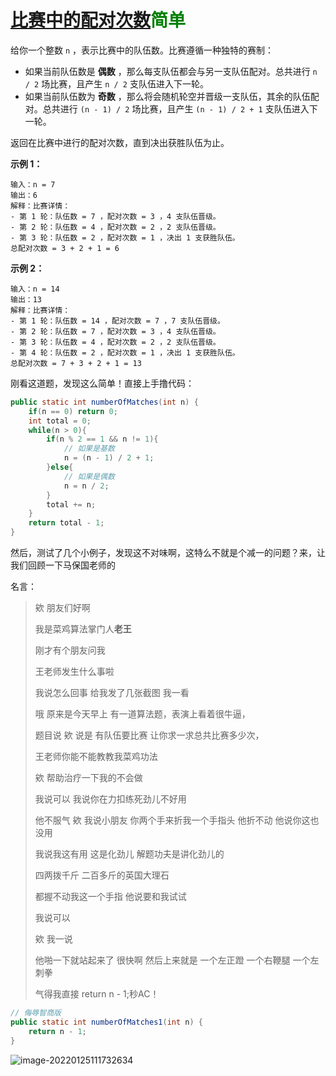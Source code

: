 # [比赛中的配对次数](https://leetcode-cn.com/problems/count-of-matches-in-tournament/)<font color=green>简单</font>

给你一个整数 `n` ，表示比赛中的队伍数。比赛遵循一种独特的赛制：

- 如果当前队伍数是 **偶数** ，那么每支队伍都会与另一支队伍配对。总共进行 `n / 2` 场比赛，且产生 `n / 2` 支队伍进入下一轮。
- 如果当前队伍数为 **奇数** ，那么将会随机轮空并晋级一支队伍，其余的队伍配对。总共进行 `(n - 1) / 2` 场比赛，且产生 `(n - 1) / 2 + 1` 支队伍进入下一轮。

返回在比赛中进行的配对次数，直到决出获胜队伍为止。

 

**示例 1：**

```
输入：n = 7
输出：6
解释：比赛详情：
- 第 1 轮：队伍数 = 7 ，配对次数 = 3 ，4 支队伍晋级。
- 第 2 轮：队伍数 = 4 ，配对次数 = 2 ，2 支队伍晋级。
- 第 3 轮：队伍数 = 2 ，配对次数 = 1 ，决出 1 支获胜队伍。
总配对次数 = 3 + 2 + 1 = 6
```

**示例 2：**

```
输入：n = 14
输出：13
解释：比赛详情：
- 第 1 轮：队伍数 = 14 ，配对次数 = 7 ，7 支队伍晋级。
- 第 2 轮：队伍数 = 7 ，配对次数 = 3 ，4 支队伍晋级。 
- 第 3 轮：队伍数 = 4 ，配对次数 = 2 ，2 支队伍晋级。
- 第 4 轮：队伍数 = 2 ，配对次数 = 1 ，决出 1 支获胜队伍。
总配对次数 = 7 + 3 + 2 + 1 = 13
```



刚看这道题，发现这么简单！直接上手撸代码：

```java
public static int numberOfMatches(int n) {
    if(n == 0) return 0;
    int total = 0;
    while(n > 0){
        if(n % 2 == 1 && n != 1){
            // 如果是基数
            n = (n - 1) / 2 + 1;
        }else{
            // 如果是偶数
            n = n / 2;
        }
        total += n;
    }
    return total - 1;
}
```

然后，测试了几个小例子，发现这不对味啊，这特么不就是个减一的问题？来，让我们回顾一下马保国老师的

名言：

> 欸 朋友们好啊 
>
> 我是菜鸡算法掌门人**老王**
>
>  刚才有个朋友问我 
>
> 王老师发生什么事啦 
>
> 我说怎么回事 给我发了几张截图 我一看 
>
> 哦 原来是今天早上 有一道算法题，表演上看着很牛逼， 
>
> 题目说 欸 说是 有队伍要比赛 让你求一求总共比赛多少次，
>
>  王老师你能不能教教我菜鸡功法 
>
> 欸 帮助治疗一下我的不会做 
>
> 我说可以 我说你在力扣练死劲儿不好用 
>
> 他不服气 欸 我说小朋友 你两个手来折我一个手指头 他折不动 他说你这也没用 
>
> 我说我这有用 这是化劲儿 解题功夫是讲化劲儿的 
>
> 四两拨千斤 二百多斤的英国大理石 
>
> 都握不动我这一个手指 他说要和我试试 
>
> 我说可以 
>
> 欸 我一说
>
> 他啪一下就站起来了 很快啊 然后上来就是 一个左正蹬 一个右鞭腿 一个左刺拳 
>
> 气得我直接 return n - 1;秒AC！

```java
// 侮辱智商版
public static int numberOfMatches1(int n) {
    return n - 1;
}
```

![image-20220125111732634](http://image.tinx.top/image-20220125111732634.png)
